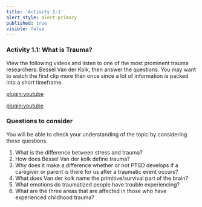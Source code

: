 ```yaml
---
title: 'Activity 1-1'
alert_style: alert-primary
published: true
visible: false
---
```


### Activity 1.1: What is Trauma?

View the following videos and listen to one of the most prominent trauma researchers: Bessel Van der Kolk, then answer the questions.  You may want to watch the first clip more than once since a lot of information is packed into a short timeframe.

[plugin:youtube](https://www.youtube.com/watch?v=BJfmfkDQb14)

[plugin:youtube](https://www.youtube.com/watch?v=LKWUmwxi1ZI)

### Questions to consider

You will be able to check your understanding of the topic by considering these questions.

1. What is the difference between stress and trauma?
2. How does Bessel Van der kolk define trauma? 
3. Why does it make a difference whether or not PTSD develops if a caregiver or parent is there for us after a traumatic event occurs?
4. What does Van der kolk name the primitive/survival part of the brain?
5. What emotions do traumatized people have trouble experiencing?
6. What are the three areas that are affected in those who have experienced childhood trauma?
